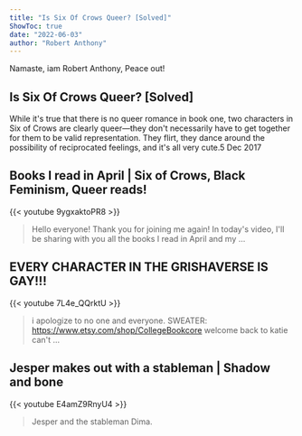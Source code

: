 ```yaml
---
title: "Is Six Of Crows Queer? [Solved]"
ShowToc: true 
date: "2022-06-03"
author: "Robert Anthony" 
---
```


Namaste, iam Robert Anthony, Peace out!
## Is Six Of Crows Queer? [Solved]
While it's true that there is no queer romance in book one, two characters in Six of Crows are clearly queer—they don't necessarily have to get together for them to be valid representation. They flirt, they dance around the possibility of reciprocated feelings, and it's all very cute.5 Dec 2017

## Books I read in April | Six of Crows, Black Feminism, Queer reads!
{{< youtube 9ygxaktoPR8 >}}
>Hello everyone! Thank you for joining me again! In today's video, I'll be sharing with you all the books I read in April and my ...

## EVERY CHARACTER IN THE GRISHAVERSE IS GAY!!!
{{< youtube 7L4e_QQrktU >}}
>i apologize to no one and everyone. SWEATER:   https://www.etsy.com/shop/CollegeBookcore welcome back to katie can't ...

## Jesper makes out with a stableman | Shadow and bone
{{< youtube E4amZ9RnyU4 >}}
>Jesper and the stableman Dima.

